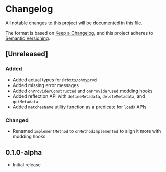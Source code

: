 # Changelog

All notable changes to this project will be documented in this file.

The format is based on [Keep a Changelog](https://keepachangelog.com/en/1.1.0/),
and this project adheres to [Semantic Versioning](https://semver.org/spec/v2.0.0.html).

## [Unreleased]

### Added

- Added actual types for `@rbxts/ohmyprvd`
- Added missing error messages
- Added `onProviderConstructed` and `onProviderUsed` modding hooks
- Added reflection API with `defineMetadata`, `deleteMetadata`, and
  `getMetadata`
- Added `matchesName` utility function as a predicate for `loadX` APIs

### Changed

- Renamed `implementMethod` to `onMethodImplemented` to align it more with
  modding hooks

## 0.1.0-alpha

- Initial release
